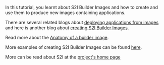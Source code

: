 In this tutorial, you learnt about S2I Builder Images and how to create and use them to produce new images containing applications. 

There are several related blogs about [deploying applications from images](https://blog.openshift.com/deploying-applications-from-images-in-openshift-part-one-web-console/)
and here is another blog about [creating S2I Builder Images](https://blog.openshift.com/create-s2i-builder-image/).

Read more about the [Anatomy of a builder image](https://github.com/openshift/source-to-image/#anatomy-of-a-builder-image).

More examples of creating S2I Builder Images can be found [here](https://github.com/redhat-cop/containers-quickstarts).

More can be read about S2I at the [project's home page](https://github.com/openshift/source-to-image/blob/master/README.md)


